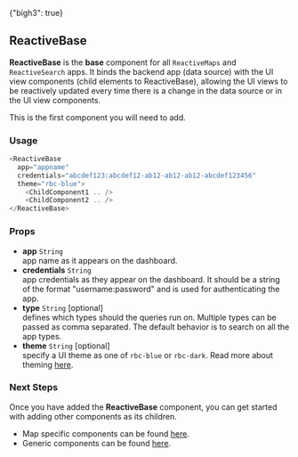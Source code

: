 {"bigh3": true}

## ReactiveBase

**ReactiveBase** is the **base** component for all `ReactiveMaps` and `ReactiveSearch` apps. It binds the backend app (data source) with the UI view components (child elements to ReactiveBase), allowing the UI views to be reactively updated every time there is a change in the data source or in the UI view components.

This is the first component you will need to add.

### Usage

```js
<ReactiveBase
  app="appname"
  credentials="abcdef123:abcdef12-ab12-ab12-ab12-abcdef123456"
  theme="rbc-blue">
    <ChildComponent1 .. />
    <ChildComponent2 .. />
</ReactiveBase>
```

### Props

- **app** `String`  
    app name as it appears on the dashboard.
- **credentials** `String`  
    app credentials as they appear on the dashboard. It should be a string of the format "username:password" and is used for authenticating the app.
- **type** `String` [optional]  
    defines which types should the queries run on. Multiple types can be passed as comma separated. The default behavior is to search on all the app types.
- **theme** `String` [optional]  
    specify a UI theme as one of `rbc-blue` or `rbc-dark`. Read more about theming [here](https://opensource.appbase.io/reactivemaps/manual/v1.0.0/advanced/Theming.html).

### Next Steps

Once you have added the **ReactiveBase** component, you can get started with adding other components as its children.

* Map specific components can be found [here](v1.0.0/map-components/ReactiveMap.html).
* Generic components can be found [here](v1.0.0/components/SingleList.html).

